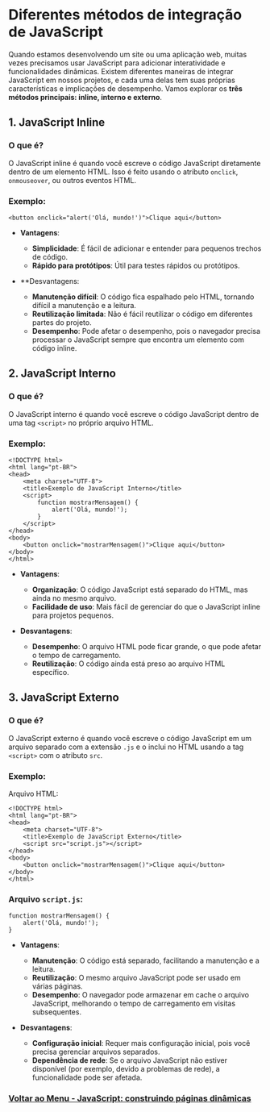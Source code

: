 # Diferentes métodos de integração de JavaScript

Quando estamos desenvolvendo um site ou uma aplicação web, muitas vezes precisamos usar JavaScript para adicionar interatividade e funcionalidades dinâmicas. Existem diferentes maneiras de integrar JavaScript em nossos projetos, e cada uma delas tem suas próprias características e implicações de desempenho. Vamos explorar os **três métodos principais: inline, interno e externo**.

## 1. JavaScript Inline

### O que é?

O JavaScript inline é quando você escreve o código JavaScript diretamente dentro de um elemento HTML. Isso é feito usando o atributo `onclick`, `onmouseover`, ou outros eventos HTML.

### Exemplo:

```
<button onclick="alert('Olá, mundo!')">Clique aqui</button>
```

- **Vantagens**:

    - **Simplicidade**: É fácil de adicionar e entender para pequenos trechos de código.
    - **Rápido para protótipos**: Útil para testes rápidos ou protótipos.

- **Desvantagens:

    - **Manutenção difícil**: O código fica espalhado pelo HTML, tornando difícil a manutenção e a leitura.
    - **Reutilização limitada**: Não é fácil reutilizar o código em diferentes partes do projeto.
    - **Desempenho**: Pode afetar o desempenho, pois o navegador precisa processar o JavaScript sempre que encontra um elemento com código inline.

## 2. JavaScript Interno

### O que é?

O JavaScript interno é quando você escreve o código JavaScript dentro de uma tag `<script>` no próprio arquivo HTML.

### Exemplo:

```
<!DOCTYPE html>
<html lang="pt-BR">
<head>
    <meta charset="UTF-8">
    <title>Exemplo de JavaScript Interno</title>
    <script>
        function mostrarMensagem() {
            alert('Olá, mundo!');
        }
    </script>
</head>
<body>
    <button onclick="mostrarMensagem()">Clique aqui</button>
</body>
</html>
```

- **Vantagens**:

    - **Organização**: O código JavaScript está separado do HTML, mas ainda no mesmo arquivo.
    - **Facilidade de uso**: Mais fácil de gerenciar do que o JavaScript inline para projetos pequenos.

- **Desvantagens**:

    - **Desempenho**: O arquivo HTML pode ficar grande, o que pode afetar o tempo de carregamento.
    - **Reutilização**: O código ainda está preso ao arquivo HTML específico.

## 3. JavaScript Externo

### O que é?

O JavaScript externo é quando você escreve o código JavaScript em um arquivo separado com a extensão `.js` e o inclui no HTML usando a tag `<script>` com o atributo `src`.

### Exemplo:

Arquivo HTML:

```
<!DOCTYPE html>
<html lang="pt-BR">
<head>
    <meta charset="UTF-8">
    <title>Exemplo de JavaScript Externo</title>
    <script src="script.js"></script>
</head>
<body>
    <button onclick="mostrarMensagem()">Clique aqui</button>
</body>
</html>
```

### Arquivo `script.js`:

```
function mostrarMensagem() {
    alert('Olá, mundo!');
}
```

- **Vantagens**:

    - **Manutenção**: O código está separado, facilitando a manutenção e a leitura.
    - **Reutilização**: O mesmo arquivo JavaScript pode ser usado em várias páginas.
    - **Desempenho**: O navegador pode armazenar em cache o arquivo JavaScript, melhorando o tempo de carregamento em visitas subsequentes.

- **Desvantagens**:

    - **Configuração inicial**: Requer mais configuração inicial, pois você precisa gerenciar arquivos separados.
    - **Dependência de rede**: Se o arquivo JavaScript não estiver disponível (por exemplo, devido a problemas de rede), a funcionalidade pode ser afetada.

### [Voltar ao Menu - JavaScript: construindo páginas dinâmicas](../menu.md)